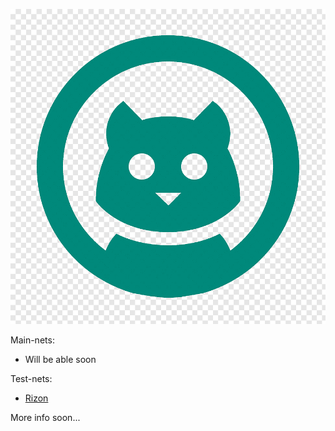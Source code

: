 ![IMG_0280](img\rizonvaloper1x7uanyn8hq8lghmtfmk7whemd5ukmqluccxmpz.png)

Main-nets: <br />
- Will be able soon

Test-nets: <br />
- [Rizon](https://testnet.mintscan.io/rizon/validators/rizonvaloper1x7uanyn8hq8lghmtfmk7whemd5ukmqluccxmpz)

More info soon... <br />